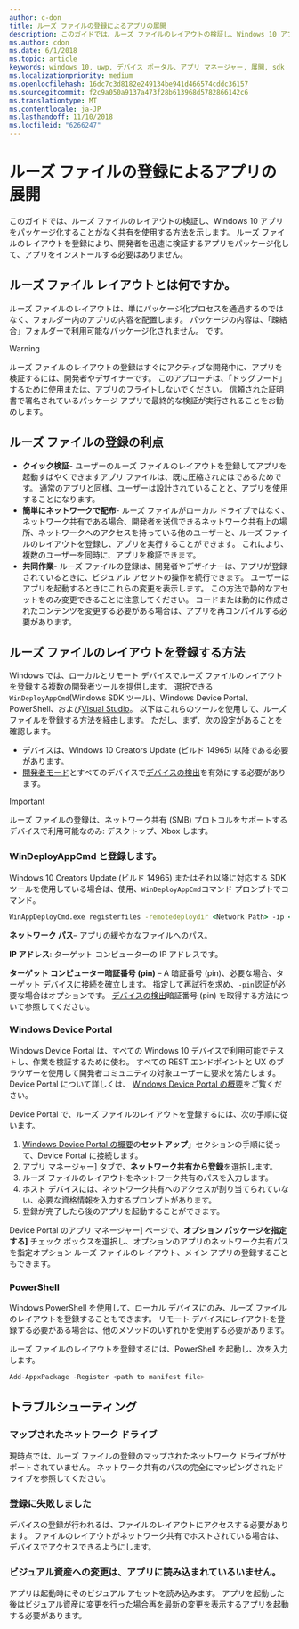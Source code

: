 ```yaml
---
author: c-don
title: ルーズ ファイルの登録によるアプリの展開
description: このガイドでは、ルーズ ファイルのレイアウトの検証し、Windows 10 アプリをパッケージ化することがなく共有を使用する方法を示します。
ms.author: cdon
ms.date: 6/1/2018
ms.topic: article
keywords: windows 10, uwp, デバイス ポータル、アプリ マネージャー, 展開, sdk
ms.localizationpriority: medium
ms.openlocfilehash: 16dc7c3d8182e249134be941d466574cddc36157
ms.sourcegitcommit: f2c9a050a9137a473f28b613968d5782866142c6
ms.translationtype: MT
ms.contentlocale: ja-JP
ms.lasthandoff: 11/10/2018
ms.locfileid: "6266247"
---
```

# <a name="deploy-an-app-through-loose-file-registration"></a>ルーズ ファイルの登録によるアプリの展開 

このガイドでは、ルーズ ファイルのレイアウトの検証し、Windows 10 アプリをパッケージ化することがなく共有を使用する方法を示します。 ルーズ ファイルのレイアウトを登録により、開発者を迅速に検証するアプリをパッケージ化して、アプリをインストールする必要はありません。 

## <a name="what-is-a-loose-file-layout"></a>ルーズ ファイル レイアウトとは何ですか。

ルーズ ファイルのレイアウトは、単にパッケージ化プロセスを通過するのではなく、フォルダー内のアプリの内容を配置します。 パッケージの内容は、「疎結合」フォルダーで利用可能なパッケージ化されません。 です。 

> [!WARNING]
> ルーズ ファイルのレイアウトの登録はすぐにアクティブな開発中に、アプリを検証するには、開発者やデザイナーです。 このアプローチは、「ドッグフード」するために使用または、アプリのフライトしないでください。 信頼された証明書で署名されているパッケージ アプリで最終的な検証が実行されることをお勧めします。 

## <a name="advantages-of-loose-file-registration"></a>ルーズ ファイルの登録の利点

- **クイック検証**- ユーザーのルーズ ファイルのレイアウトを登録してアプリを起動すばやくできますアプリ ファイルは、既に圧縮されたはであるためです。 通常のアプリと同様、ユーザーは設計されていることと、アプリを使用することになります。 
- **簡単にネットワークで配布**- ルーズ ファイルがローカル ドライブではなく、ネットワーク共有である場合、開発者を送信できるネットワーク共有上の場所、ネットワークへのアクセスを持っている他のユーザーと、ルーズ ファイルのレイアウトを登録し、アプリを実行することができます。 これにより、複数のユーザーを同時に、アプリを検証できます。 
- **共同作業**- ルーズ ファイルの登録は、開発者やデザイナーは、アプリが登録されているときに、ビジュアル アセットの操作を続行できます。 ユーザーはアプリを起動するときにこれらの変更を表示します。 この方法で静的なアセットをのみ変更できることに注意してください。 コードまたは動的に作成されたコンテンツを変更する必要がある場合は、アプリを再コンパイルする必要があります。

## <a name="how-to-register-a-loose-file-layout"></a>ルーズ ファイルのレイアウトを登録する方法

Windows では、ローカルとリモート デバイスでルーズ ファイルのレイアウトを登録する複数の開発者ツールを提供します。 選択できる`WinDeployAppCmd`(Windows SDK ツール)、Windows Device Portal、PowerShell、および[Visual Studio](https://docs.microsoft.com/windows/uwp/debug-test-perf/deploying-and-debugging-uwp-apps#register-layout-from-network)。 以下はこれらのツールを使用して、ルーズ ファイルを登録する方法を経由します。 ただし、まず、次の設定があることを確認します。

- デバイスは、Windows 10 Creators Update (ビルド 14965) 以降である必要があります。
- [開発者モード](https://msdn.microsoft.com/windows/uwp/get-started/enable-your-device-for-development)とすべてのデバイスで[デバイスの検出](https://docs.microsoft.com/en-us/windows/uwp/get-started/enable-your-device-for-development#device-discovery)を有効にする必要があります。

> [!IMPORTANT]
> ルーズ ファイルの登録は、ネットワーク共有 (SMB) プロトコルをサポートするデバイスで利用可能なのみ: デスクトップ、Xbox します。 

### <a name="register-with-windeployappcmd"></a>WinDeployAppCmd と登録します。

Windows 10 Creators Update (ビルド 14965) またはそれ以降に対応する SDK ツールを使用している場合は、使用、`WinDeployAppCmd`コマンド プロンプトでコマンド。

```cmd
WinAppDeployCmd.exe registerfiles -remotedeploydir <Network Path> -ip <IP Address> -pin <target machine PIN>
```

**ネットワーク パス**– アプリの緩やかなファイルへのパス。

**IP アドレス**: ターゲット コンピューターの IP アドレスです。

**ターゲット コンピューター暗証番号 (pin)** – A 暗証番号 (pin)、必要な場合、ターゲット デバイスに接続を確立します。 指定して再試行を求め、`-pin`認証が必要な場合はオプションです。 [デバイスの検出](https://docs.microsoft.com/windows/uwp/get-started/enable-your-device-for-development#device-discovery)暗証番号 (pin) を取得する方法について参照してください。

### <a name="windows-device-portal"></a>Windows Device Portal

Windows Device Portal は、すべての Windows 10 デバイスで利用可能でテストし、作業を検証するために使わ。 すべての REST エンドポイントと UX のブラウザーを使用して開発者コミュニティの対象ユーザーに要求を満たします。 Device Portal について詳しくは、 [Windows Device Portal の概要](device-portal.md)をご覧ください。

Device Portal で、ルーズ ファイルのレイアウトを登録するには、次の手順に従います。

1. [Windows Device Portal の概要](device-portal.md)の**セットアップ**」セクションの手順に従って、Device Portal に接続します。
1. アプリ マネージャー] タブで、**ネットワーク共有から登録**を選択します。
1. ルーズ ファイルのレイアウトをネットワーク共有のパスを入力します。 
1. ホスト デバイスには、ネットワーク共有へのアクセスが割り当てられていない、必要な資格情報を入力するプロンプトがあります。
1. 登録が完了したら後のアプリを起動することができます。

Device Portal のアプリ マネージャー] ページで、**オプション パッケージを指定する]** チェック ボックスを選択し、オプションのアプリのネットワーク共有パスを指定オプション ルーズ ファイルのレイアウト、メイン アプリの登録することもできます。 

### <a name="powershell"></a>PowerShell 

Windows PowerShell を使用して、ローカル デバイスにのみ、ルーズ ファイルのレイアウトを登録することもできます。 リモート デバイスにレイアウトを登録する必要がある場合は、他のメソッドのいずれかを使用する必要があります。 

ルーズ ファイルのレイアウトを登録するには、PowerShell を起動し、次を入力します。

```PowerShell
Add-AppxPackage -Register <path to manifest file>
```

## <a name="troubleshooting"></a>トラブルシューティング

### <a name="mapped-network-drives"></a>マップされたネットワーク ドライブ
現時点では、ルーズ ファイルの登録のマップされたネットワーク ドライブがサポートされていません。 ネットワーク共有のパスの完全にマッピングされたドライブを参照してください。

### <a name="registration-failure"></a>登録に失敗しました
デバイスの登録が行われるは、ファイルのレイアウトにアクセスする必要があります。 ファイルのレイアウトがネットワーク共有でホストされている場合は、デバイスでアクセスできるようにします。 

### <a name="modifications-to-visual-assets-arent-being-loaded-in-the-app"></a>ビジュアル資産への変更は、アプリに読み込まれているいません。 
アプリは起動時にそのビジュアル アセットを読み込みます。 アプリを起動した後はビジュアル資産に変更を行った場合再を最新の変更を表示するアプリを起動する必要があります。